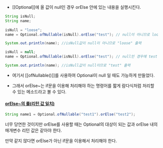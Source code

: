 - [[Optional]]에 올 값이 null인 경우 orElse 안에 있는 내용을 실행시킨다.

```java
String isNull;
String name;
        
isNull = "loose";
name = Optional.ofNullable(isNull).orElse("test"); // null이 아니므로 loose 대입

System.out.println(name); //isNull값이 null이 아니므로 "loose" 출력

isNull = null;
name = Optional.ofNullable(isNull).orElse("test"); // null인 경우에 test 문자열을 반환

System.out.println(name); //isNull값이 null이므로 "test" 출력
```

- 여기서 [[ofNullable()]]를 사용하여 Optional이 null 일 때도 가능하게 만들었다.


- 그래서 orElse~는 if문을 이용해 처리해야 하는 명령어를 짧게 람다식처럼 처리할 수 있는 메소드라고 볼 수 있다.


#### [**orElse~의 룰(리턴 값 일치)**](https://stir.tistory.com/140#orElse-%EC%-D%--%--%EB%A-%B--%EB%A-%AC%ED%--%B-%--%EA%B-%--%--%EC%-D%BC%EC%B-%---)

```java
String name1 = Optional.ofNullable("test1").orElse("test2");
```

너무 당연한 것이지만 orElse를 사용할 때는 Optional의 대상이 되는 값과 orElse 내의 매개변수 리턴 값은 같아야 한다.

만약 같지 않다면 orElse가 아닌 if문을 이용해서 처리해야 한다.